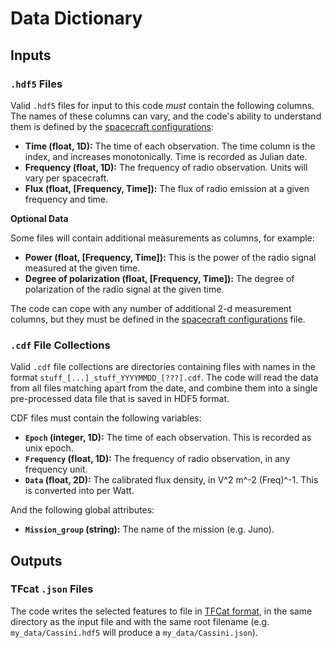 # Data Dictionary

## Inputs

### `.hdf5` Files

Valid `.hdf5` files for input to this code *must* contain the following columns. The names of these columns can vary,
and the code's ability to understand them is defined by the [spacecraft configurations](spacecraft_configurations.md):

* **Time (float, 1D):** The time of each observation. The time column is the index, and increases monotonically. 
  Time is recorded as Julian date.
* **Frequency (float, 1D):** The frequency of radio observation. Units will vary per spacecraft.
* **Flux (float, [Frequency, Time]):** The flux of radio emission at a given frequency and time. 

**Optional Data**

Some files will contain additional measurements as columns, for example:

* **Power (float, [Frequency, Time]):** This is the power of the radio signal measured at the given time.
* **Degree of polarization (float, [Frequency, Time]):** The degree of polarization of the radio signal at the given time.

The code can cope with any number of additional 2-d measurement columns, but they must be defined in the 
[spacecraft configurations](spacecraft_configurations.md) file.

### `.cdf` File Collections

Valid `.cdf` file collections are directories containing files with names in the format 
`stuff_[...]_stuff_YYYYMMDD_[???].cdf`. 
The code will read the data from all files matching apart from the date, 
and combine them into a single pre-processed data file that is saved in HDF5 format.

CDF files must contain the following variables:

* **`Epoch` (integer, 1D):** The time of each observation. This is recorded as unix epoch.
* **`Frequency` (float, 1D):** The frequency of radio observation, in any frequency unit.
* **`Data` (float, 2D):** The calibrated flux density, in  V^2 m^-2 (Freq)^-1. This is converted into per Watt.

And the following global attributes:
* **`Mission_group` (string):** The name of the mission (e.g. Juno). 

## Outputs

### TFcat `.json` Files
The code writes the selected features to file in [TFCat format](https://doi.org/10.25935/6068-8528), in the same directory as the input file
and with the same root filename (e.g. `my_data/Cassini.hdf5` will produce a `my_data/Cassini.json`).
